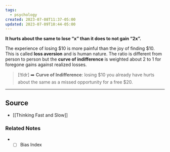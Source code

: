 ```yaml
---
tags:
  - psychology
created: 2023-07-08T11:37-05:00
updated: 2023-07-09T10:44-05:00
---
```

**It hurts about the same to lose “x” than it does to not gain “2x”.**

The experience of losing $10 is more painful than the joy of finding $10. This is called **loss aversion** and is human nature. The ratio is different from person to person but the **curve of indifference** is weighted about 2 to 1 for foregone gains against realized losses.

> [!tldr] ➡️ **Curve of Indifference**: losing $10 you already have hurts about the same as a missed opportunity for a free $20.

---

## Source
- [[Thinking Fast and Slow]]

### Related Notes
- - [ ]  Bias Index